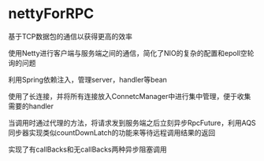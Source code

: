 # nettyForRPC
  基于TCP数据包的通信以获得更高的效率
  
  使用Netty进行客户端与服务端之间的通信，简化了NIO的复杂的配置和epoll空轮询的问题
  
  利用Spring依赖注入，管理server，handler等bean
  
  使用了长连接，并将所有连接放入ConnetcManager中进行集中管理，便于收集需要的handler
  
  当调用时通过代理的方法，将请求发到服务端之后立刻异步RpcFuture，利用AQS同步器实现类似countDownLatch的功能来等待远程调用结果的返回
  
  实现了有callBacks和无callBacks两种异步阻塞调用
  
  
